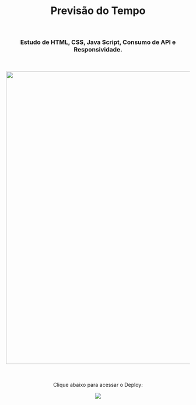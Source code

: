 <h1 align="center">
  Previsão do Tempo</h1>
<br>
<h3 align="center">Estudo de HTML, CSS, Java Script, Consumo de API e Responsividade.</h3>
<br>
<br>

<div align="center">
  <img width="800px" src="https://github.com/feliperyo/weather-forecast/blob/master/assets/mockup.png?raw=true"/>
</div>
<br>
<div align="center">
  <br>
  <p>Clique abaixo para acessar o Deploy:</p>
<a href="https://feliperyo.github.io/weather-forecast/" target="_blank"><img src="https://img.shields.io/website-up-down-green-red/http/cv.lbesson.qc.to.svg"></a>
</div>
